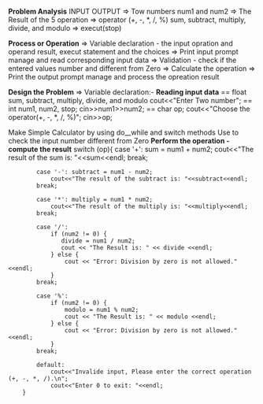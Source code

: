 **Problem Analysis**
INPUT                                          OUTPUT
=> Tow numbers num1 and num2                => The Result of the 5 operation 
=> operator (+, -, *, /, %)                    sum, subtract, multiply, divide, and modulo 
=> execut(stop)

**Process or Operation**
=> Variable declaration - the input opration and operand result, execut statement and the choices
=> Print input prompt manage and read corresponding input data
=> Validation - check if the entered values number and different from Zero
=> Calculate the operation
=> Print the output prompt manage and process the opreation result

**Design the Problem**
=> Variable declaration:-                                      **Reading input data**
== float sum, subtract, multiply, divide, and modulo           cout<<"Enter Two number";
== int num1, num2, stop;                                       cin>>num1>>num2;
== char op;                                                    cout<<"Choose the operator(+, -, *, /, %)";
                                                               cin>>op;
                                                              
Make Simple Calculator by using do__while and switch methods
Use to check the input number different from Zero
**Perform the operation - compute the result** 
switch (op){
            case '+': sum = num1 + num2;
                cout<<"The result of the sum is: "<<sum<<endl; 
            break;

            case '-': subtract = num1 - num2;
                cout<<"The result of the subtract is: "<<subtract<<endl; 
            break;

            case '*': multiply = num1 * num2;
                cout<<"The result of the multiply is: "<<multiply<<endl; 
            break;

            case '/': 
                if (num2 != 0) {
                   divide = num1 / num2;
                   cout << "The Result is: " << divide <<endl;
                } else {
                    cout << "Error: Division by zero is not allowed." <<endl;
                }
            break;

            case '%': 
                if (num2 != 0) {
                    modulo = num1 % num2;
                    cout << "The Result is: " << modulo <<endl;
                } else {
                    cout << "Error: Division by zero is not allowed." <<endl;
                }
            break;

            default:
                cout<<"Invalide input, Please enter the correct operation (+, -, *, /).\n";
                cout<<"Enter 0 to exit: "<<endl;
        }
            
